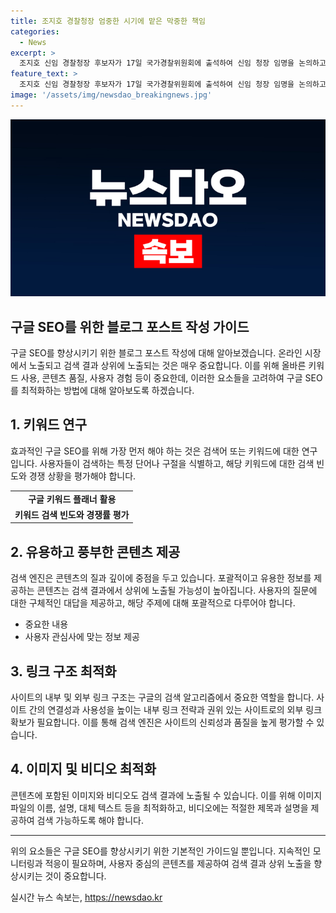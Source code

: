 ```yaml
---
title: 조지호 경찰청장 엄중한 시기에 맡은 막중한 책임
categories:
  - News
excerpt: >
  조지호 신임 경찰청장 후보자가 17일 국가경찰위원회에 출석하여 신임 청장 임명을 논의하고 있다. 이목을 끄는 내용은 후보자의 심층적인 인터뷰와 경찰 청장으로서의 비전, 역량 등에 대한 내용으로, 기사 전문에서 확인할 수 있다.
feature_text: >
  조지호 신임 경찰청장 후보자가 17일 국가경찰위원회에 출석하여 신임 청장 임명을 논의하고 있다. 이목을 끄는 내용은 후보자의 심층적인 인터뷰와 경찰 청장으로서의 비전, 역량 등에 대한 내용으로, 기사 전문에서 확인할 수 있다.
image: '/assets/img/newsdao_breakingnews.jpg'
---
```


<p><img src="/assets/img/newsdao_breakingnews.jpg" alt="koreaapp 속보" /></p>

<h2 data-ke-size="size26">구글 SEO를 위한 블로그 포스트 작성 가이드</h2>

<p data-ke-size="size16">구글 SEO를 향상시키기 위한 블로그 포스트 작성에 대해 알아보겠습니다. 온라인 시장에서 노출되고 검색 결과 상위에 노출되는 것은 매우 중요합니다. 이를 위해 올바른 키워드 사용, 콘텐츠 품질, 사용자 경험 등이 중요한데, 이러한 요소들을 고려하여 구글 SEO를 최적화하는 방법에 대해 알아보도록 하겠습니다.</p>

<h2><b>1. 키워드 연구</b></h2>

<p data-ke-size="size16">효과적인 구글 SEO를 위해 가장 먼저 해야 하는 것은 검색어 또는 키워드에 대한 연구입니다. 사용자들이 검색하는 특정 단어나 구절을 식별하고, 해당 키워드에 대한 검색 빈도와 경쟁 상황을 평가해야 합니다.</p>

<table>
    <tr>
        <td style="text-align: center; height: 17px;"><b>구글 키워드 플래너 활용</b></td>
    </tr>
    <tr>
        <td style="text-align: center; height: 17px;"><b>키워드 검색 빈도와 경쟁률 평가</b></td>
    </tr>
</table>

<h2><b>2. 유용하고 풍부한 콘텐츠 제공</b></h2>

<p data-ke-size="size16">검색 엔진은 콘텐츠의 질과 깊이에 중점을 두고 있습니다. 포괄적이고 유용한 정보를 제공하는 콘텐츠는 검색 결과에서 상위에 노출될 가능성이 높아집니다. 사용자의 질문에 대한 구체적인 대답을 제공하고, 해당 주제에 대해 포괄적으로 다루어야 합니다.</p>

<ul>
    <li>중요한 내용</li>
    <li>사용자 관심사에 맞는 정보 제공</li>
</ul>

<h2><b>3. 링크 구조 최적화</b></h2>

<p data-ke-size="size16">사이트의 내부 및 외부 링크 구조는 구글의 검색 알고리즘에서 중요한 역할을 합니다. 사이트 간의 연결성과 사용성을 높이는 내부 링크 전략과 권위 있는 사이트로의 외부 링크 확보가 필요합니다. 이를 통해 검색 엔진은 사이트의 신뢰성과 품질을 높게 평가할 수 있습니다.</p>

<h2><b>4. 이미지 및 비디오 최적화</b></h2>

<p data-ke-size="size16">콘텐츠에 포함된 이미지와 비디오도 검색 결과에 노출될 수 있습니다. 이를 위해 이미지 파일의 이름, 설명, 대체 텍스트 등을 최적화하고, 비디오에는 적절한 제목과 설명을 제공하여 검색 가능하도록 해야 합니다.</p>

<hr>

<p data-ke-size="size16">위의 요소들은 구글 SEO를 향상시키기 위한 기본적인 가이드일 뿐입니다. 지속적인 모니터링과 적응이 필요하며, 사용자 중심의 콘텐츠를 제공하여 검색 결과 상위 노출을 향상시키는 것이 중요합니다.</p>
실시간 뉴스 속보는, <a href="https://newsdao.kr" rel="dofollow">https://newsdao.kr</a>


